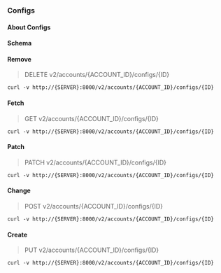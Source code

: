 ### Configs

#### About Configs

#### Schema



#### Remove

> DELETE v2/accounts/{ACCOUNT_ID}/configs/{ID}

```curl
curl -v http://{SERVER}:8000/v2/accounts/{ACCOUNT_ID}/configs/{ID}
```

#### Fetch

> GET v2/accounts/{ACCOUNT_ID}/configs/{ID}

```curl
curl -v http://{SERVER}:8000/v2/accounts/{ACCOUNT_ID}/configs/{ID}
```

#### Patch

> PATCH v2/accounts/{ACCOUNT_ID}/configs/{ID}

```curl
curl -v http://{SERVER}:8000/v2/accounts/{ACCOUNT_ID}/configs/{ID}
```

#### Change

> POST v2/accounts/{ACCOUNT_ID}/configs/{ID}

```curl
curl -v http://{SERVER}:8000/v2/accounts/{ACCOUNT_ID}/configs/{ID}
```

#### Create

> PUT v2/accounts/{ACCOUNT_ID}/configs/{ID}

```curl
curl -v http://{SERVER}:8000/v2/accounts/{ACCOUNT_ID}/configs/{ID}
```

